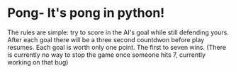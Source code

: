 # Pong- It's pong in python!

The rules are simple: try to score in the AI's goal while still defending yours. 
After each goal there will be a three second countdwon before play resumes. 
Each goal is worth only one point.
The first to seven wins. (There is currently no way to stop the game once someone hits 7, currently working on that bug)
